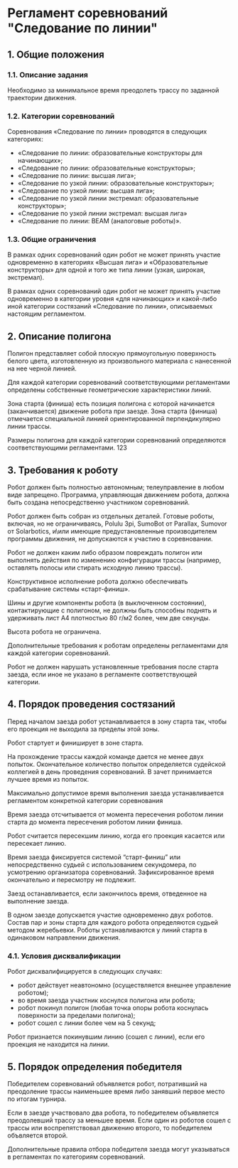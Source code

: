 # Регламент соревнований "Следование по линии" 

## 1. Общие положения

### 1.1. Описание задания
Необходимо за минимальное время преодолеть трассу по заданной траектории движения.

### 1.2. Категории соревнований
Соревнования «Следование по линии» проводятся в следующих категориях:
* «Следование по линии: образовательные конструкторы для начинающих»;
* «Следование по линии: образовательные конструкторы»;
* «Следование по линии: высшая лига»;
* «Следование по узкой линии: образовательные конструкторы»;
* «Следование по узкой линии: высшая лига»;
* «Следование по узкой линии экстремал: образовательные конструкторы»;
* «Следование по узкой линии экстремал: высшая лига»
* «Следование по линии: BEAM (аналоговые роботы)».

### 1.3. Общие ограничения
В рамках одних соревнований один робот не может принять участие одновременно в категориях «Высшая лига» и «Образовательные конструкторы» для одной и того же типа линии (узкая, широкая, экстремал).

В рамках одних соревнований один робот не может принять участие одновременно в категории уровня «для начинающих» и какой-либо иной категории состязаний «Следование по линии», описываемых настоящим регламентом.

## 2. Описание полигона
Полигон представляет собой плоскую прямоугольную поверхность белого цвета, изготовленную из произвольного материала с нанесенной на нее черной линией.

Для каждой категории соревнований соответствующими регламентами определены собственные геометрические характеристики линий.

Зона старта (финиша) есть позиция полигона с которой начинается (заканчивается) движение робота при заезде. Зона старта (финиша) отмечается специальной линией ориентированной перпендикулярно линии трассы. 

Размеры полигона для каждой категории соревнований определяются соответствующими регламентами. 123

## 3. Требования к роботу
Робот должен быть полностью автономным; телеуправление в любом виде запрещено. Программа, управляющая движением робота, должна быть создана непосредственно участником соревнований. 

Робот должен быть собран из отдельных деталей. Готовые роботы,  включая, но не ограничиваясь, Polulu 3pi, SumoBot от Parallax, Sumovor от Solarbotics, и\или имеющие предустановленные производителем программы движения, не допускаются к участию в соревновании.

Робот не должен каким либо образом  повреждать полигон или выполнять действия по изменению  конфигурации трассы (например, оставлять  полосы или  стирать исходную линию трассы).

Конструктивное исполнение робота должно обеспечивать срабатывание системы «старт-финиш».

Шины и другие компоненты робота (в выключенном состоянии), контактирующие с полигоном, не должны быть способны поднять и удерживать лист A4 плотностью 80 г/м2 более, чем две секунды.

Высота робота не ограничена.

Дополнительные требования к роботам определены регламентами для каждой категории соревнований. 

Робот не должен нарушать установленные требования после старта заезда, если иное не указано в регламенте соответствующей категории.

## 4. Порядок проведения состязаний
Перед началом заезда робот устанавливается в зону старта  так, чтобы  его  проекция не выходила за пределы этой зоны.

Робот стартует и финиширует в зоне старта.

На прохождение трассы каждой команде дается не менее двух попыток. Окончательное  количество попыток определяется судейской коллегией в день проведения соревнований. В зачет принимается лучшее время из попыток.

Максимально допустимое время выполнения заезда устанавливается регламентом конкретной категории соревнования

Время заезда отсчитывается от момента пересечения роботом линии старта до момента пересечения роботом линии финиша.

Робот считается пересекшим линию, когда его проекция касается или пересекает линию.

Время заезда фиксируется системой “старт-финиш” или непосредственно судьей с использованием секундомера, по усмотрению организатора соревнований. Зафиксированное время окончательно и пересмотру не подлежит.

Заезд останавливается, если закончилось время, отведенное на выполнение заезда.

В одном заезде допускается участие одновременно двух роботов. Состав пар и зоны старта для каждого робота определяются судьей методом  жеребьевки. Роботы устанавливаются у линий старта в одинаковом направлении движения.

### 4.1. Условия дисквалификации 
Робот дисквалифицируется в следующих случаях:
* робот действует неавтономно (осуществляется внешнее управление роботом);
* во время заезда участник коснулся полигона или робота;
* робот покинул полигон (любая точка опоры робота коснулась поверхности за пределами полигона);
* робот сошел с линии более чем на 5 секунд;

Робот признается покинувшим линию (сошел с линии), если  его проекция не находится на линии. 

## 5. Порядок определения победителя
Победителем соревнований объявляется робот, потративший на преодоление трассы наименьшее время либо занявший первое место по итогам турнира.

Если в заезде участвовало два робота, то победителем объявляется преодолевший трассу за меньшее время. Если один из роботов сошел с трассы или воспрепятствовал движению второго, то победителем объвляется второй.

Дополнительные правила отбора победителя заезда могут указываться в регламентах по категориям соревнований.
